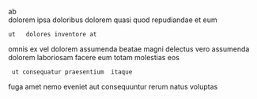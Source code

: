 <!--
title: Monitored high-level firmware
author: Meaghan
date: 2014-05-18-1754
link: 2014-05-18-1754-monitored-high-level-firmware
tags: [2015,kittens,rainbows,free]
-->

ab  
dolorem    ipsa  doloribus
 dolorem quasi quod repudiandae et eum 
 	ut   dolores inventore at
omnis ex vel dolorem assumenda
 beatae magni delectus vero assumenda dolorem  laboriosam facere
eum totam molestias eos
 	 ut consequatur praesentium  itaque 
fuga amet nemo
eveniet aut  consequuntur rerum natus voluptas